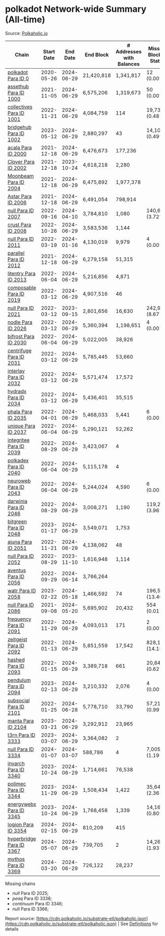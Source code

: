 # polkadot Network-wide Summary (All-time)

Source: [Polkaholic.io](https://polkaholic.io)


| Chain            | Start Date | End Date | End Block | # Addresses with Balances | Missing Blocks / Status |
| ---------------- | ---------- | ---------| --------- | ------------------------- | ----------------------- |
| [polkadot Para ID 0](/polkadot/0-polkadot) | 2020-05-26 | 2024-06-29 | 21,420,818 |  1,341,817 | 12 (0.00%)  |
| [assethub Para ID 1000](/polkadot/1000-assethub) | 2021-11-05 | 2024-06-29 | 6,575,206 |  1,319,673 | 50 (0.00%)  |
| [collectives Para ID 1001](/polkadot/1001-collectives) | 2022-11-21 | 2024-06-29 | 4,084,759 |  114 | 19,734 (0.48%)  |
| [bridgehub Para ID 1002](/polkadot/1002-bridgehub) | 2023-05-12 | 2024-06-29 | 2,880,297 |  43 | 14,105 (0.49%)  |
| [acala Para ID 2000](/polkadot/2000-acala) | 2021-12-18 | 2024-06-29 | 6,476,673 |  177,236 |    |
| [Clover Para ID 2002](/polkadot/2002-clover) | 2021-12-18 | 2023-10-24 | 4,618,218 |  2,280 |    |
| [Moonbeam Para ID 2004](/polkadot/2004-moonbeam) | 2021-12-18 | 2024-06-29 | 6,475,892 |  1,977,378 |    |
| [Astar Para ID 2006](/polkadot/2006-astar) | 2021-12-18 | 2024-06-29 | 6,491,054 |  798,914 |    |
| [null Para ID 2007](/polkadot/2007-kapex) | 2022-09-16 | 2024-04-10 | 3,784,810 |  1,080 | 140,668 (3.72%)  |
| [crust Para ID 2008](/polkadot/2008-crust) | 2022-10-26 | 2024-06-29 | 3,583,536 |  1,144 |    |
| [null Para ID 2011](/polkadot/2011-equilibrium) | 2022-03-19 | 2024-01-16 | 4,130,019 |  9,979 | 4 (0.00%)  |
| [parallel Para ID 2012](/polkadot/2012-parallel) | 2021-12-18 | 2024-06-29 | 6,279,158 |  51,315 |    |
| [litentry Para ID 2013](/polkadot/2013-litentry) | 2022-06-04 | 2024-06-29 | 5,216,856 |  4,871 |    |
| [composable Para ID 2019](/polkadot/2019-composable) | 2022-03-12 | 2024-06-29 | 4,907,516 |  46 |    |
| [null Para ID 2021](/polkadot/2021-efinity) | 2022-03-12 | 2023-09-15 | 2,801,656 |  16,630 | 242,949 (8.67%)  |
| [nodle Para ID 2026](/polkadot/2026-nodle) | 2022-03-12 | 2024-06-29 | 5,360,394 |  1,198,651 | 4 (0.00%)  |
| [bifrost Para ID 2030](/polkadot/2030-bifrost) | 2022-06-04 | 2024-06-29 | 5,022,005 |  38,926 |    |
| [centrifuge Para ID 2031](/polkadot/2031-centrifuge) | 2022-03-12 | 2024-06-29 | 5,785,445 |  53,660 |    |
| [interlay Para ID 2032](/polkadot/2032-interlay) | 2022-03-12 | 2024-06-29 | 5,571,474 |  17,572 |    |
| [hydradx Para ID 2034](/polkadot/2034-hydradx) | 2022-03-12 | 2024-06-29 | 5,436,401 |  35,515 |    |
| [phala Para ID 2035](/polkadot/2035-phala) | 2022-04-01 | 2024-06-29 | 5,468,033 |  5,441 | 6 (0.00%)  |
| [unique Para ID 2037](/polkadot/2037-unique) | 2022-06-04 | 2024-06-29 | 5,290,121 |  52,262 |    |
| [integritee Para ID 2039](/polkadot/2039-integritee) | 2022-08-29 | 2024-06-29 | 3,423,067 |  4 |    |
| [polkadex Para ID 2040](/polkadot/2040-polkadex) | 2022-06-04 | 2024-06-29 | 5,115,178 |  4 |    |
| [neuroweb Para ID 2043](/polkadot/2043-neuroweb) | 2022-06-04 | 2024-06-29 | 5,244,024 |  4,590 | 6 (0.00%)  |
| [darwinia Para ID 2046](/polkadot/2046-darwinia) | 2022-08-29 | 2024-06-29 | 3,008,271 |  1,190 | 119,220 (3.96%)  |
| [bitgreen Para ID 2048](/polkadot/2048-bitgreen) | 2023-01-17 | 2024-06-29 | 3,549,071 |  1,753 |    |
| [ajuna Para ID 2051](/polkadot/2051-ajuna) | 2022-11-21 | 2024-06-29 | 4,138,062 |  48 |    |
| [null Para ID 2052](/polkadot/2052-polkadot-parathread-2052) | 2022-08-29 | 2023-11-10 | 1,616,948 |  1,114 |    |
| [aventus Para ID 2056](/polkadot/2056-aventus) | 2022-09-29 | 2024-06-14 | 3,766,264 |   |    |
| [watr Para ID 2058](/polkadot/2058-watr) | 2023-02-22 | 2024-05-18 | 1,466,592 |  74 | 196,567 (13.40%)  |
| [null Para ID 2086](/polkadot/2086-kilt) | 2021-09-08 | 2024-05-20 | 5,695,902 |  20,432 | 554 (0.01%)  |
| [frequency Para ID 2091](/polkadot/2091-frequency) | 2022-11-29 | 2024-06-29 | 4,093,013 |  171 | 2 (0.00%)  |
| [zeitgeist Para ID 2092](/polkadot/2092-zeitgeist) | 2022-01-13 | 2024-06-29 | 5,851,559 |  17,542 | 828,192 (14.15%)  |
| [hashed Para ID 2093](/polkadot/2093-hashed) | 2022-01-15 | 2024-06-29 | 3,389,718 |  661 | 20,847 (0.62%)  |
| [pendulum Para ID 2094](/polkadot/2094-pendulum) | 2023-02-13 | 2024-06-29 | 3,210,332 |  2,076 | 4 (0.00%)  |
| [subsocial Para ID 2101](/polkadot/2101-subsocial) | 2022-01-25 | 2024-06-28 | 5,778,710 |  33,790 | 57,214 (0.99%)  |
| [manta Para ID 2104](/polkadot/2104-manta) | 2023-03-21 | 2024-06-29 | 3,292,912 |  23,965 |    |
| [t3rn Para ID 3333](/polkadot/3333-t3rn) | 2023-03-07 | 2024-06-29 | 3,364,082 |  2 |    |
| [null Para ID 3334](/polkadot/3334-polkadot-parathread-3334) | 2024-01-07 | 2024-03-07 | 588,786 |  4 | 7,005 (1.19%)  |
| [invarch Para ID 3340](/polkadot/3340-invarch) | 2023-10-24 | 2024-06-29 | 1,714,661 |  76,538 |    |
| [polimec Para ID 3344](/polkadot/3344-polimec) | 2023-11-29 | 2024-06-29 | 1,508,434 |  1,422 | 35,644 (2.36%)  |
| [energywebx Para ID 3345](/polkadot/3345-energywebx) | 2023-10-24 | 2024-06-29 | 1,768,458 |  1,339 | 14,163 (0.80%)  |
| [logion Para ID 3354](/polkadot/3354-logion) | 2024-02-15 | 2024-06-29 | 810,209 |  415 |    |
| [hyperbridge Para ID 3367](/polkadot/3367-hyperbridge) | 2024-05-07 | 2024-06-29 | 739,705 |  2 | 14,262 (1.93%)  |
| [mythos Para ID 3369](/polkadot/3369-mythos) | 2024-03-20 | 2024-06-29 | 726,122 |  28,237 |    |

Missing chains


* *null* Para ID 2025; 
* *peaq* Para ID 3338; 
* *continuum* Para ID 3346; 
* *null* Para ID 3366; 

Report source: [https://cdn.polkaholic.io/substrate-etl/polkaholic.json](https://cdn.polkaholic.io/substrate-etl/polkaholic.json) | See [Definitions](/DEFINITIONS.md) for details

